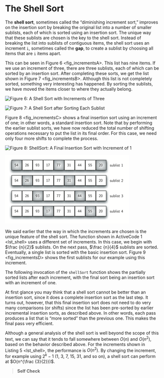 The Shell Sort
==============

The **shell sort**, sometimes called the “diminishing increment sort,”
improves on the insertion sort by breaking the original list into a
number of smaller sublists, each of which is sorted using an insertion
sort. The unique way that these sublists are chosen is the key to the
shell sort. Instead of breaking the list into sublists of contiguous
items, the shell sort uses an increment `i`, sometimes called the
**gap**, to create a sublist by choosing all items that are `i` items
apart.

This can be seen in Figure 6 &lt;fig\_incrementsA&gt;. This list has
nine items. If we use an increment of three, there are three sublists,
each of which can be sorted by an insertion sort. After completing these
sorts, we get the list shown in Figure 7 &lt;fig\_incrementsB&gt;.
Although this list is not completely sorted, something very interesting
has happened. By sorting the sublists, we have moved the items closer to
where they actually belong.

![Figure 6: A Shell Sort with Increments of
Three](Figures/shellsortA.png)

![Figure 7: A Shell Sort after Sorting Each
Sublist](Figures/shellsortB.png)

Figure 8 &lt;fig\_incrementsC&gt; shows a final insertion sort using an
increment of one; in other words, a standard insertion sort. Note that
by performing the earlier sublist sorts, we have now reduced the total
number of shifting operations necessary to put the list in its final
order. For this case, we need only four more shifts to complete the
process.

![Figure 8: ShellSort: A Final Insertion Sort with Increment of
1](Figures/shellsortC.png)

![Figure 9: Initial Sublists for a Shell Sort](Figures/shellsortD.png)

We said earlier that the way in which the increments are chosen is the
unique feature of the shell sort. The function shown in
ActiveCode 1 &lt;lst\_shell&gt; uses a different set of increments. In
this case, we begin with $\frac {n}{2}$ sublists. On the next pass,
$\frac {n}{4}$ sublists are sorted. Eventually, a single list is sorted
with the basic insertion sort. Figure 9 &lt;fig\_incrementsD&gt; shows
the first sublists for our example using this increment.

The following invocation of the `shellSort` function shows the partially
sorted lists after each increment, with the final sort being an
insertion sort with an increment of one.

At first glance you may think that a shell sort cannot be better than an
insertion sort, since it does a complete insertion sort as the last
step. It turns out, however, that this final insertion sort does not
need to do very many comparisons (or shifts) since the list has been
pre-sorted by earlier incremental insertion sorts, as described above.
In other words, each pass produces a list that is “more sorted” than the
previous one. This makes the final pass very efficient.

Although a general analysis of the shell sort is well beyond the scope
of this text, we can say that it tends to fall somewhere between $O(n)$
and $O(n^{2})$, based on the behavior described above. For the
increments shown in Listing 5 &lt;lst\_shell&gt;, the performance is
$O(n^{2})$. By changing the increment, for example using $2^{k}-1$ (1,
3, 7, 15, 31, and so on), a shell sort can perform at
$O(n^{\frac {3}{2}})$.

> **Self Check**
